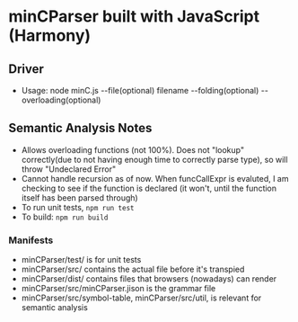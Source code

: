 # minCParser built with JavaScript (Harmony)

## Driver
+ Usage: node minC.js --file(optional) filename --folding(optional) --overloading(optional)

## Semantic Analysis Notes
+ Allows overloading functions (not 100%). Does not "lookup" correctly(due to not having enough time to correctly parse type), so will throw "Undeclared Error"
+ Cannot handle recursion as of now. When funcCallExpr is evaluted, I am checking to see if the function is declared (it won't, until the function itself has been parsed through)
+ To run unit tests, `npm run test`
+ To build: `npm run build`

### Manifests
+ minCParser/test/ is for unit tests
+ minCParser/src/ contains the actual file before it's transpied
+ minCParser/dist/ contains files that browsers (nowadays) can render
+ minCParser/src/minCParser.jison is the grammar file
+ minCParser/src/symbol-table, minCParser/src/util, is relevant for semantic analysis


